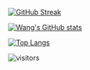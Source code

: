 
[![GitHub Streak](http://github-readme-streak-stats.herokuapp.com?user=Discover999&theme=blueberry&date_format=%5BY.%5Dn.j&locale=zh)](https://git.io/streak-stats)

[![Wang's GitHub stats](https://github-readme-stats.vercel.app/api?username=Discover999)](https://github.com/anuraghazra/github-readme-stats)

[![Top Langs](https://github-readme-stats.vercel.app/api/top-langs/?username=Discover999&layout=compact)](https://github.com/anuraghazra/github-readme-stats)

![visitors](https://visitor-badge.glitch.me/badge?page_id=Discover999)
